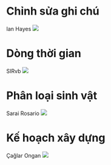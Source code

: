 # Chỉnh sửa ghi chú
Ian Hayes
![](https://obsidian.md/images/canvas/canvas-ian-hayes.png) 

# Dòng thời gian
SIRvb
![](https://obsidian.md/images/canvas/canvas-SlRvb.png) 

# Phân loại sinh vật
Sarai Rosario
![](https://obsidian.md/images/canvas/canvas-lunaris13.png) 

# Kế hoạch xây dựng
Çağlar Ongan
![](https://obsidian.md/images/canvas/canvas-caglar-ongan.png) 